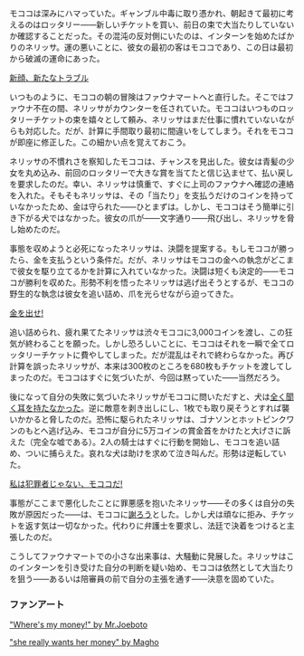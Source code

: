 <!-- title: ロッタリーフィアスコ -->
<!-- relationship: Enemy -->

モココは深みにハマっていた。ギャンブル中毒に取り憑かれ、朝起きて最初に考えるのはロッタリー――新しいチケットを買い、前日の束で大当たりしていないか確認することだった。その混沌の反対側にいたのは、インターンを始めたばかりのネリッサ。運の悪いことに、彼女の最初の客はモココであり、この日は最初から破滅の運命にあった。

[新顔、新たなトラブル](#embed:https://www.youtube.com/live/5swK4fB2smo?t=902)

いつものように、モココの朝の冒険はファウナマートへと直行した。そこではファウナ不在の間、ネリッサがカウンターを任されていた。モココはいつものロッタリーチケットの束を嬉々として頼み、ネリッサはまだ仕事に慣れていないながらも対応した。だが、計算に手間取り最初に間違いをしてしまう。それをモココが即座に修正した。この細かい点を覚えておこう。

ネリッサの不慣れさを察知したモココは、チャンスを見出した。彼女は青髪の少女を丸め込み、前回のロッタリーで大きな賞を当てたと信じ込ませて、払い戻しを要求したのだ。幸い、ネリッサは慎重で、すぐに上司のファウナへ確認の連絡を入れた。そもそもネリッサは、その「当たり」を支払うだけのコインを持っていなかったため、金は守られた――ひとまずは。しかし、モココはそう簡単に引き下がる犬ではなかった。彼女の爪が――文字通り――飛び出し、ネリッサを脅し始めたのだ。

事態を収めようと必死になったネリッサは、決闘を提案する。もしモココが勝ったら、金を支払うという条件だ。だが、ネリッサはモココの金への執念がどこまで彼女を駆り立てるかを計算に入れていなかった。決闘は短くも決定的――モココが勝利を収めた。形勢不利を悟ったネリッサは逃げ出そうとするが、モココの野生的な執念は彼女を追い詰め、爪を光らせながら迫ってきた。

[金を出せ!](#embed:https://www.youtube.com/live/5swK4fB2smo?t=1251)

追い詰められ、疲れ果てたネリッサは渋々モココに3,000コインを渡し、この狂気が終わることを願った。しかし恐ろしいことに、モココはそれを一瞬で全てロッタリーチケットに費やしてしまった。だが混乱はそれで終わらなかった。再び計算を誤ったネリッサが、本来は300枚のところを680枚もチケットを渡してしまったのだ。モココはすぐに気づいたが、今回は黙っていた――当然だろう。

後になって自分の失敗に気づいたネリッサがモココに問いただすと、犬は[全く聞く耳を持たなかった](https://www.youtube.com/live/5swK4fB2smo?feature=shared&t=1602)。逆に敵意を剥き出しにし、1枚でも取り戻そうとすれば襲いかかると脅したのだ。恐怖に駆られたネリッサは、ゴナソンとホットピンクワンのもとへ逃げ込み、モココが自分に5万コインの賞金首をかけたと大げさに訴えた（完全な嘘である）。2人の騎士はすぐに行動を開始し、モココを追い詰め、ついに捕らえた。哀れな犬は助けを求めて泣き叫んだ。形勢は逆転していた。

[私は犯罪者じゃない、モココだ!](#embed:https://www.youtube.com/live/5swK4fB2smo?t=2432)

事態がここまで悪化したことに罪悪感を抱いたネリッサ――その多くは自分の失敗が原因だった――は、モココに[謝ろう](https://www.youtube.com/live/dRCvSHBTvSk?feature=shared&t=17789)とした。しかし犬は頑なに拒み、チケットを返す気は一切なかった。代わりに弁護士を要求し、法廷で決着をつけると主張したのだ。

こうしてファウナマートでの小さな出来事は、大騒動に発展した。ネリッサはこのインターンを引き受けた自分の判断を疑い始め、モココは依然として大当たりを狙う――あるいは陪審員の前で自分の主張を通す――決意を固めていた。

### ファンアート

["Where's my money!" by Mr.Joeboto](https://x.com/LordJoeboto/status/1831598627988349253)

<!-- liz -->

["she really wants her money" by Magho](https://x.com/M_Agho/status/1836869460403311005)

<!-- liz -->
